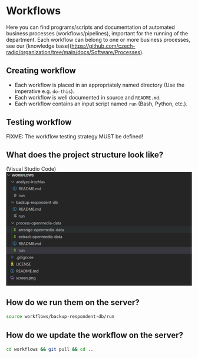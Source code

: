 # Workflows

Here you can find programs/scripts and documentation of automated business processes (workflows/pipelines), important for the running of the department. Each workflow can belong to one or more business processes, see our (knowledge base)(https://github.com/czech-radio/organization/tree/main/docs/Software/Processes).

## Creating workflow

- Each workflow is placed in an appropriately named directory (Use the imperative e.g. `do-this`).
- Each workflow is well documented in source and `README.md`.
- Each workflow contains an input script named `run` (Bash, Python, etc.).

## Testing workflow

FIXME: The workflow testing strategy MUST be defined! 

## What does the project structure look like?

(Visual Studio Code)
![screen](screen.png)

## How do we run them on the server?

```bash
source workflows/backup-respondent-db/run
```

## How do we update the workflow on the server?

```bash
cd workflows && git pull && cd ..
```
